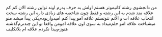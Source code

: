  من دانجشوی رشته کانیموتر هستم اولش به حرف پدرم اوند تواین رشته الان کم کم علاقه مند شدم به این رشته و فقط چون شاخصه های زیادی داره این رشته سخت انتخاب علاقه ات و الانم ننونستم علاقه امو پیدا کنم امیدواربودم‌یکی پیدا میشد منو میشناخت علاقه امو حلم‌میداد به سوی اون علاقه امومن واقعا تو این چندترم‌گذشته هنوزم‌پیدا نکردم علاقه ام بلاتکلیف
